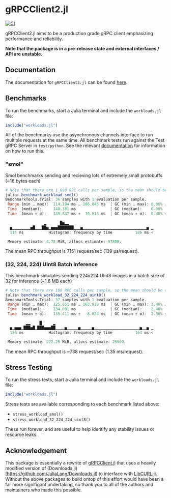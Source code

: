 # gRPCClient2.jl

[![CI](https://github.com/csvance/gRPCClient2.jl/actions/workflows/ci.yml/badge.svg)](https://github.com/csvance/gRPCClient2.jl/actions/workflows/ci.yml)

gRPCClient2.jl aims to be a production grade gRPC client emphasizing performance and reliability.

**Note that the package is in a pre-release state and external interfaces / API are unstable.**

## Documentation

The documentation for `gRPCClient2.jl` can be found [here](https://csvance.github.io/gRPCClient2.jl).

## Benchmarks 

To run the benchmarks, start a Julia terminal and include the `workloads.jl` file:

```julia
include("workloads.jl")
```

All of the benchmarks use the asynchronous channels interface to run multiple requests at the same time. All benchmark tests run against the Test gRPC Server in `test/python`. See the relevant [documentation](https://csvance.github.io/gRPCClient2.jl/dev/#Test-gRPC-Server) for information on how to run this.

### "smol"

Smol benchmarks sending and recieving lots of extremely small protobuffs (~16 bytes each)

```julia
# Note that there are 1_000 RPC calls per sample, so the mean should be divided by 1_000
julia> benchmark_workload_smol()
BenchmarkTools.Trial: 36 samples with 1 evaluation per sample.
 Range (min … max):  114.194 ms … 186.045 ms  ┊ GC (min … max): 0.00% … 3.92%
 Time  (median):     140.381 ms               ┊ GC (median):    0.00%
 Time  (mean ± σ):   139.837 ms ±  10.813 ms  ┊ GC (mean ± σ):  0.40% ± 1.24%

                 ▂      █▅▂▂                                     
  ▅▁▁▁▁▁▁▁▁▅█▁▁▁██▅▁▅▅▅███████▁▁▁▅▁▁▁▁▁▁▁▁▁▁▁▁▁▁▁▁▁▁▁▁▁▁▁▁▁▁▁▁▅ ▁
  114 ms           Histogram: frequency by time          186 ms <

 Memory estimate: 4.78 MiB, allocs estimate: 97808.
 ```

 The mean RPC throughput is 7151 request/sec (139 μs/request).

 ### (32, 224, 224) UInt8 Batch Inference

 This benchmark simulates sending 224x224 UInt8 images in a batch size of 32 for inference (~1.6 MB each)

```julia
# Note that there are 100 RPC calls per sample, so the mean should be divided by 100
julia> benchmark_workload_32_224_224_uint8()
BenchmarkTools.Trial: 37 samples with 1 evaluation per sample.
 Range (min … max):  125.651 ms … 163.918 ms  ┊ GC (min … max): 2.40% … 4.03%
 Time  (median):     134.001 ms               ┊ GC (median):    2.48%
 Time  (mean ± σ):   135.411 ms ±   8.024 ms  ┊ GC (mean ± σ):  2.50% ± 0.41%

         ▂▂    █     ▂                                           
  ▅▁▅▅▅▁███▅█▁███▅▅▅██▁▁▁▁▅▁▁▁▁▁▅▁▁▁▁▁▅▁▁▁▁▁▁▁▁▁▁▁▁▁▁▁▁▁▁▁▁▅▁▁▅ ▁
  126 ms           Histogram: frequency by time          164 ms <

 Memory estimate: 222.25 MiB, allocs estimate: 25909.
```

The mean RPC throughput is ~738 request/sec (1.35 ms/request).

## Stress Testing

To run the stress tests, start a Julia terminal and include the `workloads.jl` file:

```julia
include("workloads.jl")
```

Stress tests are available corresponding to each benchmark listed above:

- `stress_workload_smol()`
- `stress_workload_32_224_224_uint8()`

These run forever, and are useful to help identify any stability issues or resource leaks.

## Acknowledgement

This package is essentially a rewrite of [gRPCClient.jl](https://github.com/JuliaComputing/gRPCClient.jl) that uses a heavily modified version of (Downloads.jl)[https://github.com/JuliaLang/Downloads.jl] to interface with [LibCURL.jl](https://github.com/JuliaWeb/LibCURL.jl). Without the above packages to build ontop of this effort would have been a far more signifigant undertaking, so thank you to all of the authors and maintainers who made this possible.

